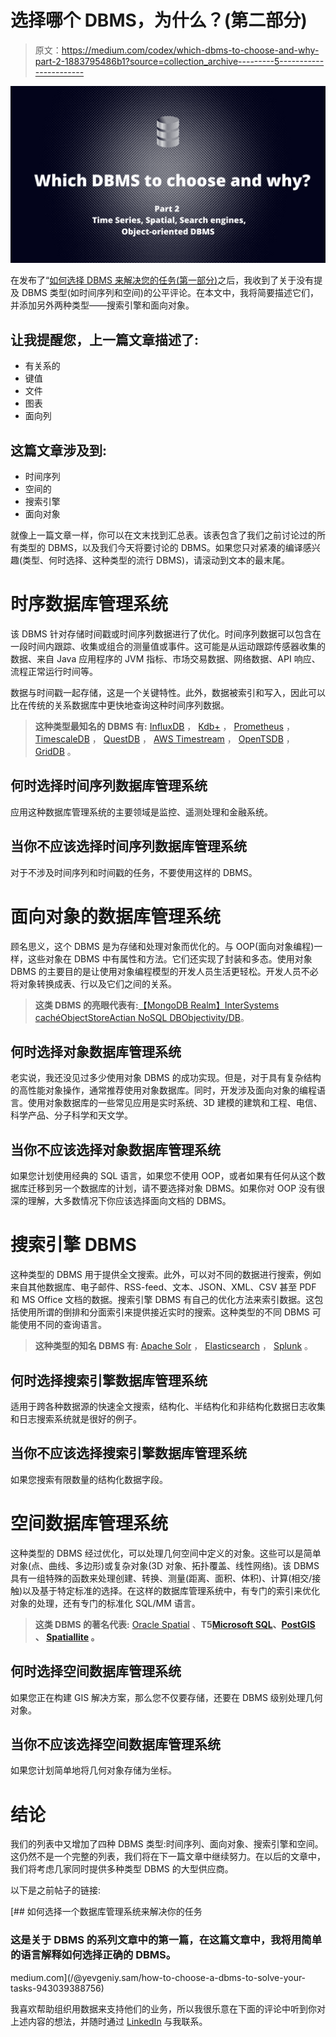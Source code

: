 # 选择哪个 DBMS，为什么？(第二部分)

> 原文：<https://medium.com/codex/which-dbms-to-choose-and-why-part-2-1883795486b1?source=collection_archive---------5----------------------->

![](img/655d68ce87d48ddadb425d692420bfe6.png)

在发布了“[如何选择 DBMS 来解决您的任务(第一部分)](/@yevgeniy.sam/how-to-сhoose-a-dbms-to-solve-your-tasks-943039388756)之后，我收到了关于没有提及 DBMS 类型(如时间序列和空间)的公平评论。在本文中，我将简要描述它们，并添加另外两种类型——搜索引擎和面向对象。

## 让我提醒您，上一篇文章描述了:

*   有关系的
*   键值
*   文件
*   图表
*   面向列

## 这篇文章涉及到:

*   时间序列
*   空间的
*   搜索引擎
*   面向对象

就像上一篇文章一样，你可以在文末找到汇总表。该表包含了我们之前讨论过的所有类型的 DBMS，以及我们今天将要讨论的 DBMS。如果您只对紧凑的编译感兴趣(类型、何时选择、这种类型的流行 DBMS)，请滚动到文本的最末尾。

# 时序数据库管理系统

该 DBMS 针对存储时间戳或时间序列数据进行了优化。时间序列数据可以包含在一段时间内跟踪、收集或组合的测量值或事件。这可能是从运动跟踪传感器收集的数据、来自 Java 应用程序的 JVM 指标、市场交易数据、网络数据、API 响应、流程正常运行时间等。

数据与时间戳一起存储，这是一个关键特性。此外，数据被索引和写入，因此可以比在传统的关系数据库中更快地查询这种时间序列数据。

> **这种类型最知名的 DBMS 有:** [InfluxDB](https://www.influxdata.com/products/influxdb-overview/) ， [Kdb+](https://kx.com/) ， [Prometheus](https://prometheus.io/) ， [TimescaleDB](https://www.timescale.com/) ， [QuestDB](https://questdb.io/) ， [AWS Timestream](https://aws.amazon.com/timestream/) ， [OpenTSDB](http://opentsdb.net/) ， [GridDB](https://griddb.net/) 。

## 何时选择时间序列数据库管理系统

应用这种数据库管理系统的主要领域是监控、遥测处理和金融系统。

## 当你不应该选择时间序列数据库管理系统

对于不涉及时间序列和时间戳的任务，不要使用这样的 DBMS。

# 面向对象的数据库管理系统

顾名思义，这个 DBMS 是为存储和处理对象而优化的。与 OOP(面向对象编程)一样，这些对象在 DBMS 中有属性和方法。它们还实现了封装和多态。使用对象 DBMS 的主要目的是让使用对象编程模型的开发人员生活更轻松。开发人员不必将对象转换成表、行以及它们之间的关系。

> **这类 DBMS 的亮眼代表有:**[【MongoDB Realm】](https://www.mongodb.com/realm)[InterSystems caché](https://www.intersystems.com/)[ObjectStore](https://ignitetech.com/softwarelibrary/objectstore)[Actian NoSQL DB](https://www.actian.com/data-management/nosql-object-database/)[Objectivity/DB](https://objectivity.com/resources/objectivitydb-10-product-introduction-and-strengths/)。

## 何时选择对象数据库管理系统

老实说，我还没见过多少使用对象 DBMS 的成功实现。但是，对于具有复杂结构的高性能对象操作，通常推荐使用对象数据库。同时，开发涉及面向对象的编程语言。使用对象数据库的一些常见应用是实时系统、3D 建模的建筑和工程、电信、科学产品、分子科学和天文学。

## 当你不应该选择对象数据库管理系统

如果您计划使用经典的 SQL 语言，如果您不使用 OOP，或者如果有任何从这个数据库迁移到另一个数据库的计划，请不要选择对象 DBMS。如果你对 OOP 没有很深的理解，大多数情况下你应该选择面向文档的 DBMS。

# 搜索引擎 DBMS

这种类型的 DBMS 用于提供全文搜索。此外，可以对不同的数据进行搜索，例如来自其他数据库、电子邮件、RSS-feed、文本、JSON、XML、CSV 甚至 PDF 和 MS Office 文档的数据。搜索引擎 DBMS 有自己的优化方法来索引数据。这包括使用所谓的倒排和分面索引来提供接近实时的搜索。这种类型的不同 DBMS 可能使用不同的查询语言。

> **这种类型的知名 DBMS 有:** [Apache Solr](https://solr.apache.org/) ， [Elasticsearch](https://www.elastic.co/) ， [Splunk](https://www.splunk.com/) 。

## 何时选择搜索引擎数据库管理系统

适用于跨各种数据源的快速全文搜索，结构化、半结构化和非结构化数据日志收集和日志搜索系统就是很好的例子。

## 当你不应该选择搜索引擎数据库管理系统

如果您搜索有限数量的结构化数据字段。

# 空间数据库管理系统

这种类型的 DBMS 经过优化，可以处理几何空间中定义的对象。这些可以是简单对象(点、曲线、多边形)或复杂对象(3D 对象、拓扑覆盖、线性网络)。该 DBMS 具有一组特殊的函数来处理创建、转换、测量(距离、面积、体积)、计算(相交/接触)以及基于特定标准的选择。在这样的数据库管理系统中，有专门的索引来优化对象的处理，还有专门的标准化 SQL/MM 语言。

> **这类 DBMS 的著名代表:** [Oracle Spatial](https://www.oracle.com/ru/database/spatial/) 、**T5[Microsoft SQL](https://docs.microsoft.com/ru-ru/sql/relational-databases/spatial/spatial-data-sql-server?view=sql-server-ver15)、[PostGIS](https://postgis.net/) 、 [Spatiallite](https://www.gaia-gis.it/fossil/libspatialite/index) 。**

## 何时选择空间数据库管理系统

如果您正在构建 GIS 解决方案，那么您不仅要存储，还要在 DBMS 级别处理几何对象。

## 当你不应该选择空间数据库管理系统

如果您计划简单地将几何对象存储为坐标。

# 结论

我们的列表中又增加了四种 DBMS 类型:时间序列、面向对象、搜索引擎和空间。这仍然不是一个完整的列表，我们将在下一篇文章中继续努力。在以后的文章中，我们将考虑几家同时提供多种类型 DBMS 的大型供应商。

以下是之前帖子的链接:

[](/@yevgeniy.sam/how-to-сhoose-a-dbms-to-solve-your-tasks-943039388756) [## 如何选择一个数据库管理系统来解决你的任务

### 这是关于 DBMS 的系列文章中的第一篇，在这篇文章中，我将用简单的语言解释如何选择正确的 DBMS。

medium.com](/@yevgeniy.sam/how-to-сhoose-a-dbms-to-solve-your-tasks-943039388756) 

我喜欢帮助组织用数据来支持他们的业务，所以我很乐意在下面的评论中听到你对上述内容的想法，并随时通过 [LinkedIn](https://www.linkedin.com/in/yevgeniysamoilenko/) 与我联系。